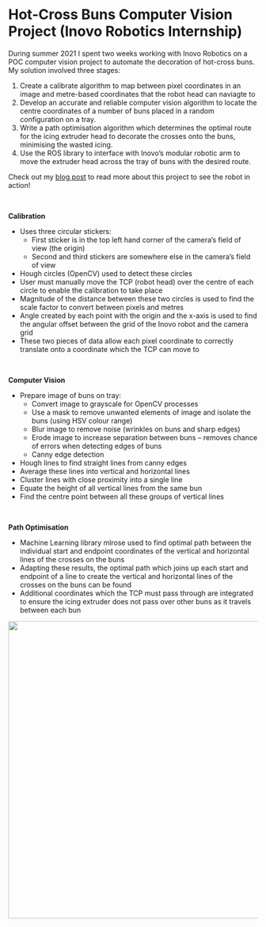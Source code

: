 # Hot-Cross Buns Computer Vision Project (Inovo Robotics Internship)
During summer 2021 I spent two weeks working with Inovo Robotics on a POC computer vision project to automate the decoration of hot-cross buns. 
My solution involved three stages:

1. Create a calibrate algorithm to map between pixel coordinates in an image and metre-based coordinates that the robot head can naviagte to
2. Develop an accurate and reliable computer vision algorithm to locate the centre coordinates of a number of buns placed in a random configuration on a tray. 
3. Write a path optimisation algorithm which determines the optimal route for the icing extruder head to decorate the crosses onto the buns, minimising the wasted icing. 
4. Use the ROS library to interface with Inovo’s modular robotic arm to move the extruder head across the tray of buns with the desired route.


Check out my [blog post](https://orlandoalexander.wordpress.com/2021/08/29/computer-vision-project-with-inovo-robotics/) to read more about this project to see the robot in action!

</br>

**Calibration**
- Uses three circular stickers:
  - First sticker is in the top left hand corner of the camera’s field of view (the origin)
  - Second and third stickers are somewhere else in the camera’s field of view
- Hough circles (OpenCV) used to detect these circles
- User must manually move the TCP (robot head) over the centre of each circle to enable the calibration to take place
- Magnitude of the distance between these two circles is used to find the scale factor to convert between pixels and metres
- Angle created by each point with the origin and the x-axis is used to find the angular offset between the grid of the Inovo robot and the camera grid
- These two pieces of data allow each pixel coordinate to correctly translate onto a coordinate which the TCP can move to

</br>

**Computer Vision**
- Prepare image of buns on tray:
  - Convert image to grayscale for OpenCV processes 
  - Use a mask to remove unwanted elements of image and isolate the buns (using HSV colour range)
  - Blur image to remove noise (wrinkles on buns and sharp edges)
  - Erode image to increase separation between buns – removes chance of errors when detecting edges of buns
  - Canny edge detection 
- Hough lines to find straight lines from canny edges
- Average these lines into vertical and horizontal lines
- Cluster lines with close proximity into a single line
- Equate the height of all vertical lines from the same bun
- Find the centre point between all these groups of vertical lines

 </br>
 
**Path Optimisation**

- Machine Learning library mlrose used to find optimal path between the individual start and endpoint coordinates of the vertical and horizontal lines of the crosses on the buns
- Adapting these results, the optimal path which joins up each start and endpoint of a line to create the vertical and horizontal lines of the crosses on the buns can be found
- Additional coordinates which the TCP must pass through are integrated to ensure the icing extruder does not pass over other buns as it travels between each bun

<img src="https://user-images.githubusercontent.com/67097862/162095779-f7745a7e-28e5-4bd6-ae0e-6684df174a03.png" align = "center" width="600">

